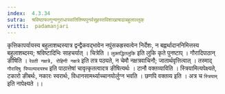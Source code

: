 ```yaml
---
index:  4.3.34
sutra:  श्रविष्ठाफल्गुन्यनुराधास्वातितिष्यपुनर्वसुहस्तविशाखाषाढाबहुलाल्लुक्
vritti:  padamanjari
---
```


कृत्तिकापर्यायस्य बहुलाशब्दस्यात्र द्वन्द्वैकवद्भावेन नपुंसकह्रस्वत्वेन निर्देशः, न बह्वर्थादाननिमित्तस्य बहुलाशब्दस्य; श्रविष्टादिभिः साहचर्यात् । चित्रेति । `लुक्तद्धितलुकि` इति लुकि कृते पुनष्टाप् ।
गौरादिपाठान् ङीषिति । `रेवती नक्षत्रे, रोहिणी नक्षत्रे` इति तत्र पठ्यते, न चेमौ नक्षत्रवाचिनौ; जातार्थवृत्तित्वात् । तस्माद् `गौरादिषु पिप्पल्यादयश्च` इति पाठात्तेषां चावृत्कृतत्वादत्र ङीषित्यर्थः ।
टानौ वक्तव्याविति । स्त्रियामित्यपेक्ष्यते, टकारो ङीबर्थः, नकारः स्वरार्थः, विधानसामर्थ्याच्चानयोर्लुग्न भवति ।
छणपि वक्तव्य इति । अत्र च `स्त्रियाम्` इति नापेक्ष्यते ।।
